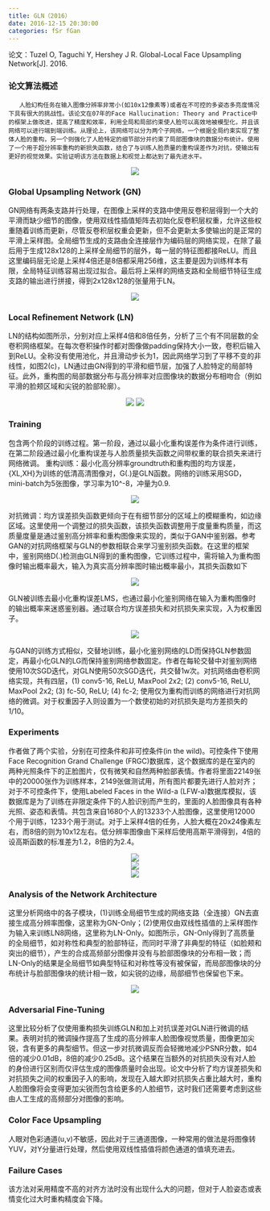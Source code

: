 ```yaml
---
title: GLN（2016）
date: 2016-12-15 20:30:00
categories: fSr fGan
---
```


<script type="text/javascript" src="http://cdn.mathjax.org/mathjax/latest/MathJax.js?config=default"></script>

论文：Tuzel O, Taguchi Y, Hershey J R. Global-Local Face Upsampling Network[J]. 2016.

### 论文算法概述

       人脸幻构任务在输入图像分辨率非常小(如10x12像素等)或者在不可控的多姿态多亮度情况下具有很大的挑战性。该论文在07年的Face Hallucination: Theory and Practice中的框架上做改进，提高了精度和效率，利用全局和局部约束使人脸可以高效地被模型化，并且该网络可以进行端到端训练。从理论上，该网络可以分为两个子网络，一个根据全局约束实现了整体人脸的重构，另一个则强化了人脸特定的细节部分并约束了局部图像块的数据分布统计。使用了一个用于超分辨率重构的新损失函数，结合了与训练人脸质量的重构误差作为对抗，使输出有更好的视觉效果。实验证明该方法在数据上和视觉上都达到了最先进水平。

<center><img src="{{ site.baseurl }}/images/pdSr/gln1.png"></center>

### Global Upsampling Network (GN)

   GN网络有两条支路并行处理，在图像上采样的支路中使用反卷积层得到一个大的平滑而缺少细节的图像，使用双线性插值矩阵去初始化反卷积层权重，允许这些权重随着训练而更新，尽管反卷积层权重会更新，但不会更新太多使输出的是正常的平滑上采样图。全局细节生成的支路由全连接层作为编码层的网络实现，在除了最后用于生成128x128的上采样全局细节的层外，每一层的特征图都接ReLU。而且这里编码层无论是上采样4倍还是8倍都采用256维，这主要是因为训练样本有限，全局特征训练容易出现过拟合。最后将上采样的网络支路和全局细节特征生成支路的输出进行拼接，得到2x128x128的张量用于LN。

<center><img src="{{ site.baseurl }}/images/pdSr/gln2.png"> </center>

### Local Refinement Network (LN)

   LN的结构如图所示，分别对应上采样4倍和8倍任务，分析了三个有不同层数的全卷积网络框架。在每次卷积操作时都对图像做padding保持大小一致，卷积后输入到ReLU。全称没有使用池化，并且滑动步长为1，因此网络学习到了平移不变的非线性，如图2(c)，LN通过由GN得到的平滑和细节层，加强了人脸特定的局部特征。此外，重构图的局部数据分布与高分辨率对应图像块的数据分布相吻合（例如平滑的脸颊区域和尖锐的脸部轮廓）。

<center><img src="{{ site.baseurl }}/images/pdSr/gln3.png"> <img src="{{ site.baseurl }}/images/pdSr/gln4.png"></center>

### Training

   包含两个阶段的训练过程。第一阶段，通过以最小化重构误差作为条件进行训练，在第二阶段通过最小化重构误差与人脸质量损失函数之间带权重的联合损失来进行网络微调。
重构训练：最小化高分辨率groundtruth和重构图的均方误差，{XL,XH}为训练的低清高清图像对，G(.)是GLN函数。网络的训练采用SGD，mini-batch为5张图像，学习率为10^-8，冲量为0.9.

<center><img src="{{ site.baseurl }}/images/pdSr/gln5.png"> </center>

   对抗微调：均方误差损失函数更倾向于在有细节部分的区域上的模糊重构，如边缘区域。这里使用一个调整过的损失函数，该损失函数调整用于度量重构质量，而这质量度量是通过鉴别高分辨率和重构图像来实现的，类似于GAN中鉴别器。参考GAN的对抗网络框架与GLN的参数相联合来学习鉴别损失函数。在这里的框架中，鉴别网络D(.)检测由GLN得到的重构图像，它训练过程中，需将输入为重构图像时输出概率最大，输入为真实高分辨率图时输出概率最小，其损失函数如下

<center><img src="{{ site.baseurl }}/images/pdSr/gln6.png"> </center>

   GLN被训练去最小化重构误差LMS，也通过最小化鉴别网络在输入为重构图像时的输出概率来迷惑鉴别器。通过联合均方误差损失和对抗损失来实现，入为权重因子。

<center><img src="{{ site.baseurl }}/images/pdSr/gln7.png"> </center>

   与GAN的训练方式相似，交替地训练，最小化鉴别网络的LD而保持GLN参数固定，再最小化GLN的LG而保持鉴别网络参数固定。作者在每轮交替中对鉴别网络使用10次SGD迭代，对GLN使用50次SGD迭代，共交替1w次。对抗网络由卷积网络实现，共有四层，(1) conv5-16,  ReLU,  MaxPool 2x2; (2) conv5-16,  ReLU, MaxPool 2x2; (3) fc-50,  ReLU;  (4) fc-2; 使用仅为重构而训练的网络进行对抗网络的微调。对于权重因子入则设置为一个数使初始的对抗损失是均方差损失的1/10。

### Experiments

   作者做了两个实验，分别在可控条件和非可控条件(in the wild)。可控条件下使用Face Recognition Grand Challenge (FRGC)数据库，这个数据库的是在室内的两种光照条件下的正脸图片，仅有微笑和自然两种脸部表情。作者将里面22149张中的20000张作为训练样本，2149张做测试用，所有图片都要先进行人脸对齐；对于不可控条件下，使用Labeled Faces in the Wild-a (LFW-a)数据库模拟，该数据库是为了训练在非限定条件下的人脸识别而产生的，里面的人脸图像具有各种光照、姿态和表情。共包含来自1680个人的13233个人脸图像，这里使用12000个用于训练，1233个用于测试。对于上采样4倍的任务，人脸大概在20x24像素左右，而8倍的则为10x12左右。低分辨率图像由下采样后使用高斯平滑得到，4倍的设高斯函数的标准差为1.2，8倍的为2.4。

<center><img src="{{ site.baseurl }}/images/pdSr/gln8.png"> </center>

<center><img src="{{ site.baseurl }}/images/pdSr/gln9.png"> </center>

<center><img src="{{ site.baseurl }}/images/pdSr/gln10.png"> </center>

### Analysis of the Network Architecture

   这里分析网络中的各子模块，(1)训练全局细节生成的网络支路（全连接）GN去直接生成高分辨率图像，这里称为GN-Only；(2)使用仅由双线性插值的上采样图作为输入来训练LN8网络，这里称为LN-Only。如图所示，GN-Only得到了高质量的全局细节，如对称性和典型的脸部特征，而同时平滑了非典型的特征（如脸颊和突出的细节），产生的合成高频部分图像并没有与脸部图像块的分布相一致；而LN-Only的结果是全局细节如典型特征和对称性等没有被保留，而局部图像块的分布统计与脸部图像块的统计相一致，如尖锐的边缘，局部细节也保留也下来。

<center><img src="{{ site.baseurl }}/images/pdSr/gln11.png"> </center>

### Adversarial Fine-Tuning

   这里比较分析了仅使用重构损失训练GLN和加上对抗误差对GLN进行微调的结果。表明对抗的微调操作提高了生成的高分辨率人脸图像视觉质量，图像更加尖锐，含有更多的典型细节。但这一步对抗微调反而会轻微地减少PSNR分数，如4倍的减少0.01dB，8倍的减少0.25dB。这个结果在当额外的对抗损失没有对人脸的身份进行区别而仅评估生成的图像质量时会出现。论文中分析了均方误差损失和对抗损失之间的权重因子入的影响，发现在入越大即对抗损失占重比越大时，重构人脸图像将会变得更加尖锐而包含给更多的人脸细节，这时我们还需要考虑到这些由人工生成的高频部分对图像的影响。

### Color Face Upsampling

   人眼对色彩通道(u,v)不敏感，因此对于三通道图像，一种常用的做法是将图像转YUV，对Y分量进行处理，然后使用双线性插值将颜色通道的值填充进去。

### Failure Cases

   该方法对采用精度不高的对齐方法时没有出现什么大的问题，但对于人脸姿态或表情变化过大时重构精度会下降。

